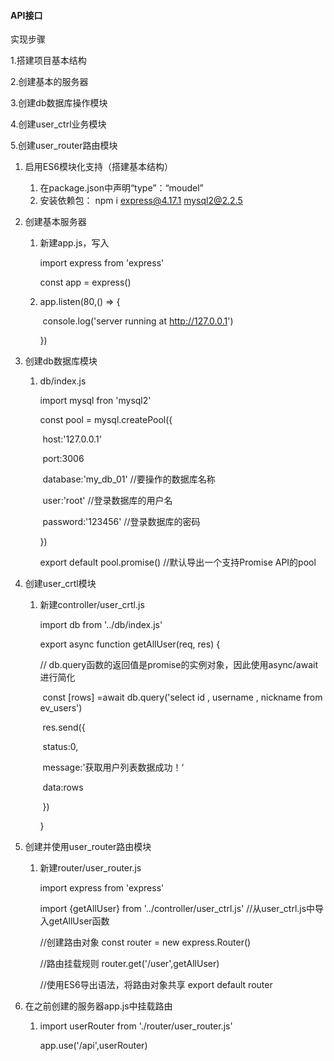 #### API接口

实现步骤

1.搭建项目基本结构

2.创建基本的服务器

3.创建db数据库操作模块

4.创建user_ctrl业务模块

5.创建user_router路由模块

1. 启用ES6模块化支持（搭建基本结构）
   1. 在package.json中声明“type”：“moudel”
   2. 安装依赖包： npm i express@4.17.1 mysql2@2.2.5

 2. 创建基本服务器

    1. 新建app.js，写入

       import express from 'express'

       const app = express()

    2. app.listen(80,() => {

       ​	console.log('server running at http://127.0.0.1')

       })

 3. 创建db数据库模块

    1. db/index.js

       import mysql fron 'mysql2'

       const pool = mysql.createPool({

       ​		host:'127.0.0.1'

       ​		port:3006

       ​		database:'my_db_01'			//要操作的数据库名称

       ​		user:'root'								//登录数据库的用户名

       ​		password:'123456'				//登录数据库的密码

       })

       export default pool.promise()				//默认导出一个支持Promise API的pool

 4. 创建user_crtl模块

    1. 新建controller/user_crtl.js

       import  db from '../db/index.js'

       export async function getAllUser(req, res) {

       //		db.query函数的返回值是promise的实例对象，因此使用async/await进行简化

       ​		const [rows]  =await  db.query('select id , username , nickname from ev_users')

       ​		res.send({

       ​			status:0,

       ​			message:'获取用户列表数据成功！‘

       ​			data:rows

       ​			})

       }

 5. 创建并使用user_router路由模块

    1. 新建router/user_router.js

       import express from 'express'

       import {getAllUser} from '../controller/user_ctrl.js'   		//从user_ctrl.js中导入getAllUser函数

       //创建路由对象
       const router = new express.Router()

       //路由挂载规则
       router.get('/user',getAllUser)

       //使用ES6导出语法，将路由对象共享
       export default router

 6. 在之前创建的服务器app.js中挂载路由

    1. import userRouter from './router/user_router.js'

       app.use('/api',userRouter)